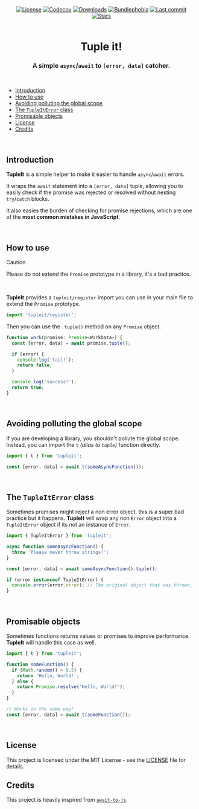 <div align="center">
  <a title="MIT license" target="_blank" href="https://github.com/arthurfiorette/tupleit/blob/master/LICENSE"><img alt="License" src="https://img.shields.io/github/license/arthurfiorette/tupleit"></a>
  <a title="Codecov" target="_blank" href="https://app.codecov.io/gh/arthurfiorette/tupleit"><img alt="Codecov" src="https://img.shields.io/codecov/c/github/arthurfiorette/tupleit?token=ML0KGCU0VM"></a>
  <a title="NPM Package" target="_blank" href="https://www.npmjs.com/package/tupleit"><img alt="Downloads" src="https://img.shields.io/npm/dw/tupleit?style=flat"></a>
  <a title="Install size" target="_blank" href="https://packagephobia.com/result?p=tupleit"><img alt="Bundlephobia" src="https://packagephobia.com/badge?p=tupleit"></a>
  <a title="Last Commit" target="_blank" href="https://github.com/arthurfiorette/tupleit/commits/master"><img alt="Last commit" src="https://img.shields.io/github/last-commit/arthurfiorette/tupleit"></a>
  <a href="https://github.com/arthurfiorette/tupleit/stargazers"><img src="https://img.shields.io/github/stars/arthurfiorette/tupleit?logo=github&label=Stars" alt="Stars"></a>
</div>

<br />

<h1 align="center">
  Tuple it!
</h1>

<h3 align="center">
  A simple <code>async</code>/<code>await</code> to <code>[error, data]</code> catcher.
</h3>

<br />

- [Introduction](#introduction)
- [How to use](#how-to-use)
- [Avoiding polluting the global scope](#avoiding-polluting-the-global-scope)
- [The `TupleItError` class](#the-tupleiterror-class)
- [Promisable objects](#promisable-objects)
- [License](#license)
- [Credits](#credits)

<br />

## Introduction

**TupleIt** is a simple helper to make it easier to handle `async`/`await` errors.

It wraps the `await` statement into a `[error, data]` tuple, allowing you to easily check if the promise was rejected or resolved without nesting `try`/`catch` blocks.

It also easies the burden of checking for promise rejections, which are one of the **most common mistakes in JavaScript**.

<br />

## How to use

> [!CAUTION]
> Please do not extend the `Promise` prototype in a library, it's a bad practice.

<br />

**TupleIt** provides a `tupleit/register` import you can use in your main file to extend the `Promise` prototype.

```ts
import 'tupleit/register';
```

Then you can use the `.tuple()` method on any `Promise` object.

```ts
function work(promise: Promise<WorkData>) {
  const [error, data] = await promise.tuple();

  if (error) {
    console.log('fail!');
    return false;
  }

  console.log('success!');
  return true;
}
```

<br />

## Avoiding polluting the global scope

If you are developing a library, you shouldn't pollute the global scope. Instead, you can import the `t` _(alias to `tuple`)_ function directly.

```ts
import { t } from 'tupleit';

const [error, data] = await t(someAsyncFunction());
```

<br />

## The `TupleItError` class

Sometimes promises might reject a non error object, this is a super bad practice but it happens. **TupleIt** will wrap any non `Error` object into a `TupleItError` object if its not an instance of `Error`.

```ts
import { TupleItError } from 'tupleit';

async function someAsyncFunction() {
  throw 'Please never throw strings!';
}

const [error, data] = await someAsyncFunction().tuple();

if (error instanceof TupleItError) {
  console.error(error.error); // The original object that was thrown.
}
```

<br />

## Promisable objects

Sometimes functions returns values or promises to improve performance. **TupleIt** will handle this case as well.

```ts
import { t } from 'tupleit';

function someFunction() {
  if (Math.random() > 0.5) {
    return 'Hello, World!';
  } else {
    return Promise.resolve('Hello, World!');
  }
}

// Works in the same way!
const [error, data] = await t(someFunction());
```

<br />

## License

This project is licensed under the MIT License - see the [LICENSE](LICENSE) file for details.
<br />

## Credits

This project is heavily inspired from [`await-to-js`](https://www.npmjs.com/package/await-to-js).

<br />
